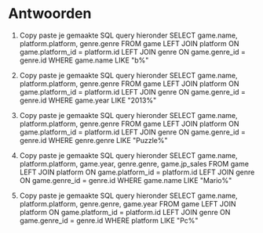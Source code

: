 # Antwoorden

1. Copy paste je gemaakte SQL query hieronder
   SELECT game.name, platform.platform, genre.genre FROM game LEFT JOIN platform ON game.platform_id = platform.id LEFT JOIN genre ON game.genre_id = genre.id WHERE game.name LIKE "b%"
   
2. Copy paste je gemaakte SQL query hieronder
   SELECT game.name, platform.platform, genre.genre FROM game LEFT JOIN platform ON game.platform_id = platform.id LEFT JOIN genre ON game.genre_id = genre.id WHERE game.year LIKE "2013%"

3. Copy paste je gemaakte SQL query hieronder
   SELECT game.name, platform.platform, genre.genre FROM game LEFT JOIN platform ON game.platform_id = platform.id LEFT JOIN genre ON game.genre_id = genre.id WHERE genre.genre LIKE "Puzzle%"

4. Copy paste je gemaakte SQL query hieronder
   SELECT game.name, platform.platform, game.year, genre.genre, game.jp_sales FROM game LEFT JOIN platform ON game.platform_id = platform.id LEFT JOIN genre ON game.genre_id = genre.id WHERE game.name LIKE "Mario%"

5. Copy paste je gemaakte SQL query hieronder
   SELECT game.name, platform.platform, genre.genre, game.year FROM game LEFT JOIN platform ON game.platform_id = platform.id LEFT JOIN genre ON game.genre_id = genre.id WHERE platform LIKE "Pc%"

